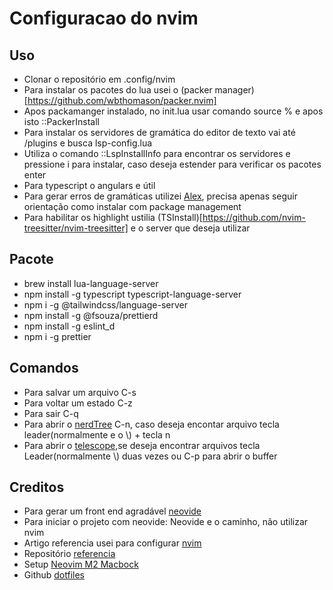 # Configuracao do nvim 



## Uso
- Clonar o repositório em .config/nvim
- Para instalar os pacotes do lua usei o (packer manager)[https://github.com/wbthomason/packer.nvim]
- Apos packamanger instalado, no init.lua usar comando source % e apos isto ::PackerInstall
- Para instalar os servidores de gramática do editor de texto vai até  /plugins e busca lsp-config.lua 
-  Utiliza o comando ::LspInstallInfo para encontrar os servidores e pressione i para instalar, caso deseja estender para verificar os pacotes enter
- Para typescript  o angulars e útil
- Para gerar erros de gramáticas utilizei [Alex](https://github.com/dense-analysis/ale), precisa apenas seguir orientação como instalar com  package management 
- Para habilitar os highlight ustilia (TSInstall)[https://github.com/nvim-treesitter/nvim-treesitter] e o server que deseja utilizar

## Pacote
- brew install lua-language-server
- npm install -g typescript typescript-language-server
- npm i -g @tailwindcss/language-server
- npm install -g @fsouza/prettierd
- npm install -g eslint_d
- npm i -g prettier 


## Comandos
- Para salvar um arquivo C-s
- Para voltar um estado C-z
- Para sair C-q
- Para abrir o [nerdTree](https://github.com/preservim/nerdtree) C-n, caso deseja encontar arquivo tecla leader(normalmente e o \\) + tecla n
- Para abrir o [telescope](https://github.com/nvim-telescope/telescope.nvim),se deseja encontrar arquivos tecla Leader(normalmente \\) duas vezes  ou C-p para abrir o buffer

## Creditos
- Para gerar um front end agradável [neovide](https://neovide.dev/)
- Para iniciar o projeto com neovide: Neovide e o caminho, não utilizar nvim
- Artigo referencia usei para configurar [nvim](https://dev.to/enrsaid/neovim-initlua-built-in-lsp-e-mais-3695)
- Repositório [referencia](https://github.com/enriquesaid/nvim-config)
- Setup [Neovim M2 Macbock](https://www.youtube.com/watch?v=ajmK0ZNcM4Q)
- Github [dotfiles](https://github.com/craftzdog/dotfiles-public)
